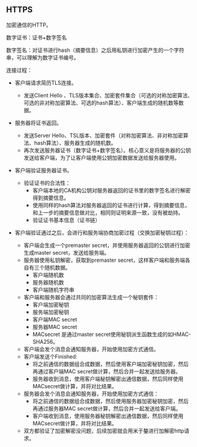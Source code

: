 ## HTTPS

加密通信的HTTP。

数字证书：证书+数字签名

数字签名：对证书进行hash（摘要信息）之后用私钥进行加密产生的一个字符串，可以理解为数字证书编号。

连接过程：

* 客户端请求简历TLS连接。

  * 发送Client Hello 、TLS版本集合、加密套件集合（可选的对称加密算法、可选的非对称加密算法、可选的hash算法）、客户端生成的随机数等数据。
* 服务器将证书返回。

  * 发送Server Hello、TSL版本、加密套件（对称加密算法、非对称加密算法、hash算法）、服务器生成的随机数。
  * 再次发送服务器证书（数字证书+数字签名）。核心意义是将服务器的公钥发送给客户端，为了让客户端使用公钥加密数据发送给服务器使用。
* 客户端验证服务器证书。

  * 验证证书的合法性：
    * 客户端本地的CA机构公钥对服务器返回的证书里的数字签名进行解密得到摘要信息。
    * 使用同样的hash算法对服务器返回的证书进行计算，得到摘要信息，和上一步的摘要信息做对比，相同则证明来源一致，没有被劫持。
    * 验证证书基本信息（证书链）
* 客户端验证通过之后，会进行和服务端协商加密过程（交换加密秘钥过程）：

  * 客户端会生成一个premaster secret，并使用服务器返回的公钥进行加密生成master secret，发送给服务端。
  * 服务器使用私钥解密，获取到premaster secret，这样客户端和服务端各自有三个随机数据。
    * 客户端随机数
    * 服务器随机数
    * 客户端随机字符串
  * 客户端和服务器会通过共同的加密算法生成一个秘钥套件：
    * 客户端加密秘钥
    * 服务端加密秘钥
    * 客户端MAC secret
    * 服务器MAC secret
    * MACsecret 是通过master secret使用秘钥派生函数生成的如HMAC-SHA256。
  * 客户端会发个消息会通知服务器，开始使用加密方式通信。
  * 客户端发送个Finished:
    * 将之前通信的数据组合成数据，然后使用客户端加密秘钥加密，然后再通过客户端MAC secret做计算，然后合并一起发送给服务器。
    * 服务器收到消息，使用客户端秘钥解密出通信数据，然后同样使用MACsecret做计算，并将对比结果。
  * 服务器会发个消息会通知服务器，开始使用加密方式通信：
    * 将之前通信的数据组合成数据，然后使用服务器加密秘钥加密，然后再通过服务器MAC secret做计算，然后合并一起发送给客户端。
    * 客户端收到消息，使用服务器秘钥解密出通信数据，然后同样使用MACsecret做计算，并将对比结果。
  * 双方都验证了加密解密没问题，后续加密就会用米于鏊进行加解密http请求。
